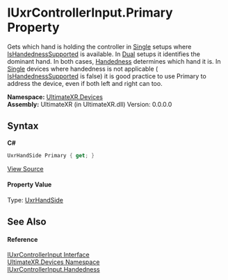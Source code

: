 # IUxrControllerInput.Primary Property 
 


Gets which hand is holding the controller in <a href="T_UltimateXR_Devices_UxrControllerSetupType">Single</a> setups where <a href="P_UltimateXR_Devices_IUxrControllerInput_IsHandednessSupported">IsHandednessSupported</a> is available. In <a href="T_UltimateXR_Devices_UxrControllerSetupType">Dual</a> setups it identifies the dominant hand. In both cases, <a href="P_UltimateXR_Devices_IUxrControllerInput_Handedness">Handedness</a> determines which hand it is.
 In <a href="T_UltimateXR_Devices_UxrControllerSetupType">Single</a> devices where handedness is not applicable ( <a href="P_UltimateXR_Devices_IUxrControllerInput_IsHandednessSupported">IsHandednessSupported</a> is false) it is good practice to use Primary to address the device, even if both left and right can too.

**Namespace:**&nbsp;<a href="N_UltimateXR_Devices">UltimateXR.Devices</a><br />**Assembly:**&nbsp;UltimateXR (in UltimateXR.dll) Version: 0.0.0.0

## Syntax

**C#**<br />
``` C#
UxrHandSide Primary { get; }
```

<a href="UltimateXR/Scripts/Devices/IUxrControllerInput.cs" rel="noopener noreferrer" title="View the source code">View Source</a><br />

#### Property Value
Type: <a href="T_UltimateXR_Core_UxrHandSide">UxrHandSide</a>

## See Also


#### Reference
<a href="T_UltimateXR_Devices_IUxrControllerInput">IUxrControllerInput Interface</a><br /><a href="N_UltimateXR_Devices">UltimateXR.Devices Namespace</a><br /><a href="P_UltimateXR_Devices_IUxrControllerInput_Handedness">IUxrControllerInput.Handedness</a><br />